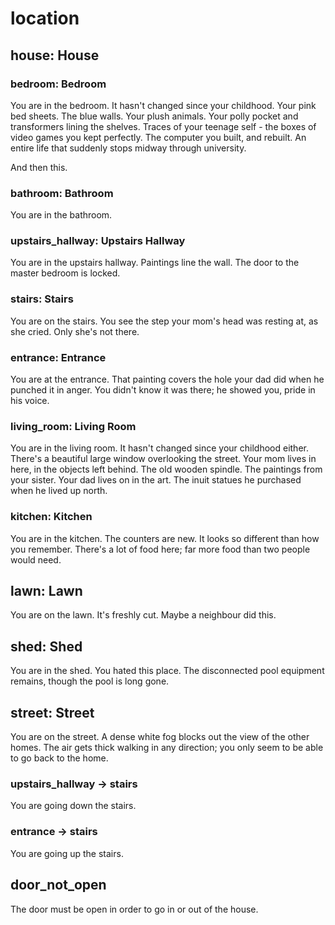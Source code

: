 # location

## house: House

### bedroom: Bedroom

You are in the bedroom. It hasn't changed since your childhood. Your pink
bed sheets. The blue walls. Your plush animals. Your polly pocket and 
transformers lining the shelves. Traces of your teenage self - the boxes
of video games you kept perfectly. The computer you built, and rebuilt.
An entire life that suddenly stops midway through university.

And then this.

### bathroom: Bathroom

You are in the bathroom.

### upstairs_hallway: Upstairs Hallway

You are in the upstairs hallway. Paintings line the wall. The door
to the master bedroom is locked.

### stairs: Stairs

You are on the stairs. You see the step your mom's head was resting at,
as she cried. Only she's not there. 

### entrance: Entrance

You are at the entrance. That painting covers the hole your dad did when
he punched it in anger. You didn't know it was there; he showed you, pride
in his voice.

### living_room: Living Room

You are in the living room. It hasn't changed since your childhood either.
There's a beautiful large window overlooking the street. Your mom lives in
here, in the objects left behind. The old wooden spindle. The paintings from
your sister. Your dad lives on in the art. The inuit statues he purchased when
he lived up north.

### kitchen: Kitchen

You are in the kitchen. The counters are new. It looks so different than 
how you remember. There's a lot of food here; far more food than two people
would need.

## lawn: Lawn

You are on the lawn. It's freshly cut. Maybe a neighbour did this.

## shed: Shed

You are in the shed. You hated this place. The disconnected pool equipment 
remains, though the pool is long gone. 

## street: Street

You are on the street. A dense white fog blocks out the view of the other
homes. The air gets thick walking in any direction; you only seem to be
able to go back to the home.

### upstairs_hallway -> stairs

You are going down the stairs.

### entrance -> stairs

You are going up the stairs.

## door\_not\_open

The door must be open in order to go in or out of the house.